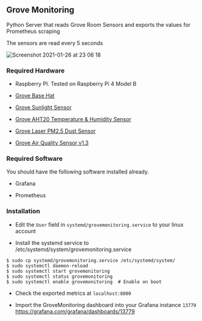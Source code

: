 ## Grove Monitoring

Python Server that reads Grove Room Sensors and exports the values for Prometheus scraping

The sensors are read every 5 seconds

![Screenshot 2021-01-26 at 23 06 18](https://user-images.githubusercontent.com/4998112/105860204-ac479080-6030-11eb-8a4d-980263df431f.jpg)


### Required Hardware

- Raspberry PI. Tested on Raspberry Pi 4 Model B

- [Grove Base Hat](https://wiki.seeedstudio.com/Grove_Base_Hat_for_Raspberry_Pi/)

- [Grove Sunlight Sensor](https://wiki.seeedstudio.com/Grove-Sunlight_Sensor/)

- [Grove AHT20 Temperature & Humidity Sensor](https://wiki.seeedstudio.com/Grove-AHT20-I2C-Industrial-Grade-Temperature&Humidity-Sensor/)

- [Grove Laser PM2.5 Dust Sensor](https://wiki.seeedstudio.com/Grove-Laser_PM2.5_Sensor-HM3301/)

- [Grove Air Quality Sensor v1.3](https://wiki.seeedstudio.com/Grove-Air_Quality_Sensor_v1.3/)


### Required Software

You should have the following software installed already.

- Grafana

- Prometheus

### Installation

- Edit the `User` field in `systemd/grovemonitoring.service` to your linux account

- Install the systemd service to /etc/systemd/system/grovemonitoring.service


```SHELL
$ sudo cp systemd/grovemonitoring.service /etc/systemd/system/
$ sudo systemctl daemon-reload
$ sudo systemctl start grovemonitoring
$ sudo systemctl status grovemonitoring
$ sudo systemctl enable grovemonitoring  # Enable on boot
```

- Check the exported metrics at `localhost:8000`

- Import the GroveMonitoring dashboard into your Grafana instance `13779`
https://grafana.com/grafana/dashboards/13779
